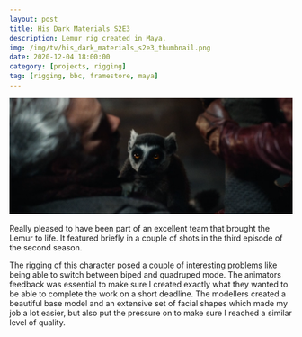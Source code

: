 ```yaml
---
layout: post
title: His Dark Materials S2E3
description: Lemur rig created in Maya.
img: /img/tv/his_dark_materials_s2e3_thumbnail.png
date: 2020-12-04 18:00:00
category: [projects, rigging]
tag: [rigging, bbc, framestore, maya]
---
```

<p align="center"><img class="col three" src="/img/tv/his_dark_materials_s2e3_banner.png"/></p>

<p class="justify">Really pleased to have been part of an excellent team that brought the Lemur to life. It featured briefly in a couple of shots in the third episode of the second season.</p> 

<p class="justify">The rigging of this character posed a couple of interesting problems like being able to switch between biped and quadruped mode. The animators feedback was essential to make sure I created exactly what they wanted to be able to complete the work on a short deadline. The modellers created a beautiful base model and an extensive set of facial shapes which made my job a lot easier, but also put the pressure on to make sure I reached a similar level of quality.</p>
